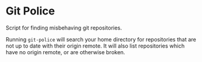 # Git Police

Script for finding misbehaving git repositories.

Running `git-police` will search your home directory for repositories that are not up to date with their origin remote. It will also list repositories which have no origin remote, or are otherwise broken.
